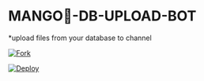 # MANGO🥭-DB-UPLOAD-BOT


*upload files from your database to channel


<a href="https://github.com/Bharathboy/MONGODB-UPLOAD-BOT/fork" target="_blank">
  <img alt="Fork" src="https://img.shields.io/github/forks/Bharathboy/MONGODB-UPLOAD-BOT.svg?style=social&label=Fork" />
</a>


[![Deploy](https://www.herokucdn.com/deploy/button.svg)](https://heroku.com/deploy?template=https://github.com/Bharathboy/MONGODB-UPLOAD-BOT)

